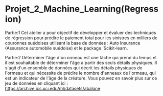 # Projet_2_Machine_Learning(Regression)
Partie:1
Cet atelier a pour objectif de développer et évaluer des techniques de régression pour prédire le paiement total pour les sinistres en milliers de couronnes suédoises utilisant la base de données : Auto Insurance (Assurance automobile suédoise) et le package ‘Scikit-learn.

Partie:2
Déterminer l'âge d'un ormeau est une tâche qui prend du temps et il est souhaitable de déterminer l'âge à partir des seuls détails physiques.
Il s'agit d'un ensemble de données qui décrit les détails physiques de l'ormeau et qui nécessite de prédire le nombre d'anneaux de l'ormeau, qui est un indicateur de l'âge de la créature.
Vous pouvez en savoir plus sur ce jeu de données en cliquant ici :
https://archive.ics.uci.edu/ml/datasets/abalone
